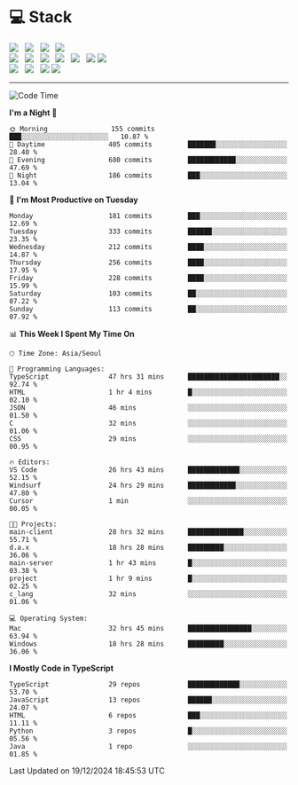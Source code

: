 <h1>💻 Stack</h1>
<div>
 <!-- badge : https://shields.io/ -->
 <!-- icon : https://simpleicons.org/?q=Get -->
 <img src="https://img.shields.io/badge/HTML5-e74c3c?style=flat-square&logo=HTML5&logoColor=white"/> &nbsp 
 <img src="https://img.shields.io/badge/CSS3-0A84FF?style=flat-square&logo=CSS3&logoColor=white"/> &nbsp 
 <img src="https://img.shields.io/badge/JavaScript-FFCD11?style=flat-square&logo=JavaScript&logoColor=white"/> &nbsp 
 <img src="https://img.shields.io/badge/TypeScript-3075C0?style=flat-square&logo=TypeScript&logoColor=white"/>
 <br/>
 <img src="https://img.shields.io/badge/Next-000000?style=flat-square&logo=nextdotjs&logoColor=white"/> &nbsp 
 <img src="https://img.shields.io/badge/React-00BCF6?style=flat-square&logo=React&logoColor=white"/> &nbsp 
 <img src="https://img.shields.io/badge/Redux-764ABC?style=flat-square&logo=Redux&logoColor=white"/> &nbsp
 <img src="https://img.shields.io/badge/Recoil-3578E5?style=flat-square&logo=recoil&logoColor=white"/> &nbsp
 <img src="https://img.shields.io/badge/React-Query-FF4154?style=flat-square&logo=reactquery&logoColor=white"/> &nbsp 
 <img src="https://img.shields.io/badge/styled%2Dcomponents-DB7093?style=flat-square&logo=styled%2Dcomponents&logoColor=white"/>
 <img src="https://img.shields.io/badge/CSS Modules-000000?style=flat-square&logo=CSS Modules&logoColor=white"/> &nbsp 
 <br/>
 <img src="https://img.shields.io/badge/Node-339933?style=flat-square&logo=Node.js&logoColor=white"/> &nbsp 
 <img src="https://img.shields.io/badge/Express-000000?style=flat-square&logo=Express&logoColor=white"/> &nbsp 
 <img src="https://img.shields.io/badge/MongoDB-47A248?style=flat-square&logo=MongoDB&logoColor=white"/>
 <img src="https://img.shields.io/badge/MariaDB-003545?style=flat-square&logo=mariadb&logoColor=white"/>
</div>

<hr>

<!--START_SECTION:waka-->
![Code Time](http://img.shields.io/badge/Code%20Time-1%2C794%20hrs%2013%20mins-blue)

**I'm a Night 🦉** 

```text
🌞 Morning                155 commits         ███░░░░░░░░░░░░░░░░░░░░░░   10.87 % 
🌆 Daytime                405 commits         ███████░░░░░░░░░░░░░░░░░░   28.40 % 
🌃 Evening                680 commits         ████████████░░░░░░░░░░░░░   47.69 % 
🌙 Night                  186 commits         ███░░░░░░░░░░░░░░░░░░░░░░   13.04 % 
```
📅 **I'm Most Productive on Tuesday** 

```text
Monday                   181 commits         ███░░░░░░░░░░░░░░░░░░░░░░   12.69 % 
Tuesday                  333 commits         ██████░░░░░░░░░░░░░░░░░░░   23.35 % 
Wednesday                212 commits         ████░░░░░░░░░░░░░░░░░░░░░   14.87 % 
Thursday                 256 commits         ████░░░░░░░░░░░░░░░░░░░░░   17.95 % 
Friday                   228 commits         ████░░░░░░░░░░░░░░░░░░░░░   15.99 % 
Saturday                 103 commits         ██░░░░░░░░░░░░░░░░░░░░░░░   07.22 % 
Sunday                   113 commits         ██░░░░░░░░░░░░░░░░░░░░░░░   07.92 % 
```


📊 **This Week I Spent My Time On** 

```text
🕑︎ Time Zone: Asia/Seoul

💬 Programming Languages: 
TypeScript               47 hrs 31 mins      ███████████████████████░░   92.74 % 
HTML                     1 hr 4 mins         █░░░░░░░░░░░░░░░░░░░░░░░░   02.10 % 
JSON                     46 mins             ░░░░░░░░░░░░░░░░░░░░░░░░░   01.50 % 
C                        32 mins             ░░░░░░░░░░░░░░░░░░░░░░░░░   01.06 % 
CSS                      29 mins             ░░░░░░░░░░░░░░░░░░░░░░░░░   00.95 % 

🔥 Editors: 
VS Code                  26 hrs 43 mins      █████████████░░░░░░░░░░░░   52.15 % 
Windsurf                 24 hrs 29 mins      ████████████░░░░░░░░░░░░░   47.80 % 
Cursor                   1 min               ░░░░░░░░░░░░░░░░░░░░░░░░░   00.05 % 

🐱‍💻 Projects: 
main-client              28 hrs 32 mins      ██████████████░░░░░░░░░░░   55.71 % 
d.a.x                    18 hrs 28 mins      █████████░░░░░░░░░░░░░░░░   36.06 % 
main-server              1 hr 43 mins        █░░░░░░░░░░░░░░░░░░░░░░░░   03.38 % 
project                  1 hr 9 mins         █░░░░░░░░░░░░░░░░░░░░░░░░   02.25 % 
c_lang                   32 mins             ░░░░░░░░░░░░░░░░░░░░░░░░░   01.06 % 

💻 Operating System: 
Mac                      32 hrs 45 mins      ████████████████░░░░░░░░░   63.94 % 
Windows                  18 hrs 28 mins      █████████░░░░░░░░░░░░░░░░   36.06 % 
```

**I Mostly Code in TypeScript** 

```text
TypeScript               29 repos            █████████████░░░░░░░░░░░░   53.70 % 
JavaScript               13 repos            ██████░░░░░░░░░░░░░░░░░░░   24.07 % 
HTML                     6 repos             ███░░░░░░░░░░░░░░░░░░░░░░   11.11 % 
Python                   3 repos             █░░░░░░░░░░░░░░░░░░░░░░░░   05.56 % 
Java                     1 repo              ░░░░░░░░░░░░░░░░░░░░░░░░░   01.85 % 
```




 Last Updated on 19/12/2024 18:45:53 UTC
<!--END_SECTION:waka-->
